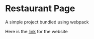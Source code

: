 # Restaurant Page

A simple project bundled using webpack

Here is the [link](https://greytearsdev.github.io/restaurant-page/) for the website
